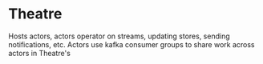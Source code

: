 # Theatre
Hosts actors, actors operator on streams, updating stores, sending notifications, etc.  Actors use kafka consumer groups to share work across actors in Theatre's